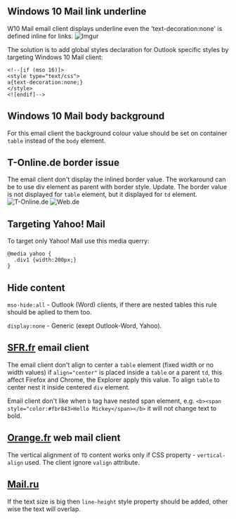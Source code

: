 ## Windows 10 Mail link underline

W10 Mail email client displays underline even the 'text-decoration:none' is defined inline for links.
![Imgur](https://i.imgur.com/uEO1vEN.png)

The solution is to add global styles declaration for Outlook specific styles by targeting Windows 10 Mail client:
````
<!--[if (mso 16)]>
<style type="text/css">
a{text-decoration:none;}
</style>
<![endif]-->
````

## Windows 10 Mail body background

For this email client the background colour value should be set on container `table` instead of the `body` element.

## T-Online.de border issue

The email client don't display the inlined border value. The workaround can be to use div element as parent with border style.
Update. The border value is not displayed for `table` element, but it displayed for `td` element.
![T-Online.de](https://i.imgur.com/vBcIjgC.png)
![Web.de](https://i.imgur.com/tYYxO3i.png)


## Targeting Yahoo! Mail

To target only Yahoo! Mail use this media querry:

````
@media yahoo {
  .div1 {width:200px;}
}
````

## Hide content
`mso-hide:all` - Outlook (Word) clients, if there are nested tables this rule should be aplied to them too.

`display:none` - Generic (exept Outlook-Word, Yahoo).


## [SFR.fr](https://www.sfr.fr/cas/login?service=https%3A%2F%2Fwebmail.sfr.fr%2Fwebmail%2Fj_spring_cas_security_check#sfrintid=HH_Top) email client

The email client don't align to center a `table` element (fixed width or no width values) if `align="center"` is placed inside a `table` or a parent `td`, this affect Firefox and Chrome, the Explorer apply this value. To align `table` to center nest it inside centered `div` element.

Email client don't like when `b` tag have nested span element, e.g. `<b><span style="color:#fbr843>Hello Mickey</span></b>` it will not change text to bold.

## [Orange.fr](https://id.orange.fr/auth_user/bin/auth_user.cgi?source_url=/auth_user/bin/auth_user.cgi&return_url=http://rms.orange.fr/mail/inbox%3f) web mail client

The vertical alignment of `TD` content works only if CSS property - `vertical-align` used. The client ignore `valign` attribute.

## [Mail.ru](https://e.mail.ru/login)

If the text size is big then `line-height` style property should be added, other wise the text will overlap.

